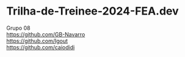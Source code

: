 # Trilha-de-Treinee-2024-FEA.dev
Grupo 08
</br>
https://github.com/GB-Navarro
</br>
https://github.com/Igout
</br>
https://github.com/caiodidi
